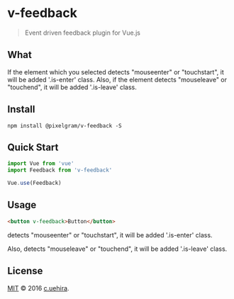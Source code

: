 # v-feedback
> Event driven feedback plugin for Vue.js

## What
If the element which you selected detects "mouseenter" or "touchstart", it will be added '.is-enter' class.
Also, if the element detects "mouseleave" or "touchend",  it will be added '.is-leave' class.

## Install
```
npm install @pixelgram/v-feedback -S
```

## Quick Start
```js
import Vue from 'vue'
import Feedback from 'v-feedback'

Vue.use(Feedback)
```

## Usage
```html
<button v-feedback>Button</button>
```
detects "mouseenter" or "touchstart", it will be added '.is-enter' class.

Also, detects "mouseleave" or "touchend",  it will be added '.is-leave' class.

## License
[MIT](http://opensource.org/licenses/MIT) © 2016 [c.uehira](https://github.com/in-the-box).
